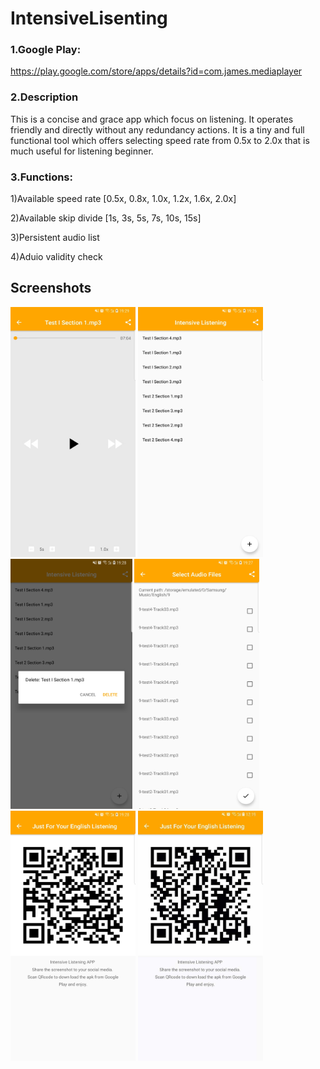 # IntensiveLisenting
### 1.Google Play:
https://play.google.com/store/apps/details?id=com.james.mediaplayer

### 2.Description
This is a concise and grace app which focus on listening. It operates friendly and directly without any redundancy actions. It is a tiny and full functional tool which offers selecting speed rate from 0.5x to 2.0x that is much useful for listening beginner.

### 3.Functions:
1)Available speed rate  [0.5x, 0.8x, 1.0x, 1.2x, 1.6x, 2.0x]

2)Available skip divide [1s, 3s, 5s, 7s, 10s, 15s]

3)Persistent audio list

4)Aduio validity check

Screenshots
-------------

<img src="screenshots/1957064944.jpg" height="400" alt="Screenshot"/> <img src="screenshots/1002828097.jpg" height="400" alt="Screenshot"/>
<img src="screenshots/1403227013.jpg" height="400" alt="Screenshot"/> <img src="screenshots/1678014421.jpg" height="400" alt="Screenshot"/> 
<img src="screenshots/1400622038.jpg" height="400" alt="Screenshot"/> <img src="screenshots/266001124.jpg" height="400" alt="Screenshot"/> 
